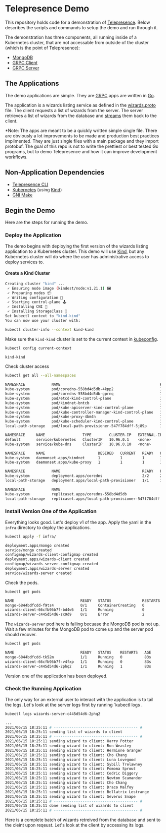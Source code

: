 # Telepresence Demo

This repository holds code for a demonstration of [Telepresence](https://www.telepresence.io/). Below describes the scripts and commands to setup the demo and run through it. 

The demonstration has three components, all running inside of a Kubernetes cluster, that are not accessable from outside of the cluster (which is the point of Telepresence):

* [MongoDB](https://docs.mongodb.com/)
* [GRPC Client](./cmd/client/main.go)
* [GRPC Server](./cmd/server/main.go)


## The Applications

The demo applications are simple. They are [GRPC](https://grpc.io/docs/) apps are written in [Go](https://golang.org).


The application is a wizards listing service as defined in the [wizards.proto](./wizards/wizards.proto) file. The client requests a list of wizards from the server. The server retrieves a list of wizards from the database and [streams](https://grpc.io/docs/what-is-grpc/core-concepts/#server-streaming-rpc) them back to the client.

*Note: The apps are meant to be a quickly written simple single file. There are obviously a lot improvements to be made and production best practices implimented. They are just single files with a main package and they import protobuf. The goal of this repo is not to write the prettiest or best tested Go programs, but to demo Telepresence and how it can improve development workflows.

## Non-Application Dependencies

* [Telepresence CLI](https://www.telepresence.io/docs/latest/install/)
* [Kubernetes](https://kubernetes.io/) (using [Kind](https://kind.sigs.k8s.io/))
* [GNI Make](https://www.gnu.org/software/make/)

## Begin the Demo
Here are the steps for running the demo.
### Deploy the Application

The demo begins with deploying the first version of the wizards listing application to a Kubernetes cluster. This demo will use [Kind](https://kind.sigs.k8s.io/), but any Kubernetes cluster will do where the user has administrative access to deploy services to.

#### Create a Kind Cluster

```sh
Creating cluster "kind" ...
 ✓ Ensuring node image (kindest/node:v1.21.1) 🖼
 ✓ Preparing nodes 📦  
 ✓ Writing configuration 📜 
 ✓ Starting control-plane 🕹️ 
 ✓ Installing CNI 🔌 
 ✓ Installing StorageClass 💾 
Set kubectl context to "kind-kind"
You can now use your cluster with:

kubectl cluster-info --context kind-kind
```

Make sure the `kind-kind` cluster is set to the current context in [kubeconfig](https://kubernetes.io/docs/concepts/configuration/organize-cluster-access-kubeconfig/).

```sh
kubectl config current-context

kind-kind
```

Check cluster access

```sh
kubectl get all --all-namespaces

NAMESPACE            NAME                                             READY   STATUS    RESTARTS   AGE
kube-system          pod/coredns-558bd4d5db-4kpp2                     1/1     Running   0          3m23s
kube-system          pod/coredns-558bd4d5db-gprnq                     1/1     Running   0          3m23s
kube-system          pod/etcd-kind-control-plane                      1/1     Running   0          3m25s
kube-system          pod/kindnet-bntcb                                1/1     Running   0          3m23s
kube-system          pod/kube-apiserver-kind-control-plane            1/1     Running   0          3m25s
kube-system          pod/kube-controller-manager-kind-control-plane   1/1     Running   0          3m25s
kube-system          pod/kube-proxy-4bm4n                             1/1     Running   0          3m23s
kube-system          pod/kube-scheduler-kind-control-plane            1/1     Running   0          3m25s
local-path-storage   pod/local-path-provisioner-547f784dff-5j89p      1/1     Running   0          3m23s

NAMESPACE     NAME                 TYPE        CLUSTER-IP   EXTERNAL-IP   PORT(S)                  AGE
default       service/kubernetes   ClusterIP   10.96.0.1    <none>        443/TCP                  3m38s
kube-system   service/kube-dns     ClusterIP   10.96.0.10   <none>        53/UDP,53/TCP,9153/TCP   3m36s

NAMESPACE     NAME                        DESIRED   CURRENT   READY   UP-TO-DATE   AVAILABLE   NODE SELECTOR            AGE
kube-system   daemonset.apps/kindnet      1         1         1       1            1           <none>                   3m35s
kube-system   daemonset.apps/kube-proxy   1         1         1       1            1           kubernetes.io/os=linux   3m36s

NAMESPACE            NAME                                     READY   UP-TO-DATE   AVAILABLE   AGE
kube-system          deployment.apps/coredns                  2/2     2            2           3m36s
local-path-storage   deployment.apps/local-path-provisioner   1/1     1            1           3m34s

NAMESPACE            NAME                                                DESIRED   CURRENT   READY   AGE
kube-system          replicaset.apps/coredns-558bd4d5db                  2         2         2       3m23s
local-path-storage   replicaset.apps/local-path-provisioner-547f784dff   1         1         1       3m23s
```

### Install Version One of the Application

Everything looks good. Let's deploy v1 of the app. Apply the yaml in the `infra` directory to deploy the applications.


```sh
kubectl apply -f infra/

deployment.apps/mongo created
service/mongo created
configmap/wizards-client-configmap created
deployment.apps/wizards-client created
configmap/wizards-server-configmap created
deployment.apps/wizards-server created
service/wizards-server created
```

Check the pods.

```sh
kubectl get pods

NAME                              READY   STATUS              RESTARTS   AGE
mongo-6844bdfcdd-f9ts4            0/1     ContainerCreating   0          23s
wizards-client-66cfb96b7f-bd4w5   1/1     Running             0          23s
wizards-server-c445d54d6-zx9d9    0/1     Error               2          23s
```

The `wizards-server` pod here is failing becuase the MongoDB pod is not up. Wait a few minutes for the MongoDB pod to come up and the server pod should recover.

```sh
kubectl get pods 

NAME                              READY   STATUS    RESTARTS   AGE
mongo-6844bdfcdd-tk52m            1/1     Running   0          83s
wizards-client-66cfb96b7f-v4fxp   1/1     Running   0          83s
wizards-server-c445d54d6-2phq2    1/1     Running   1          83s
```

Version one of the application has been deployed.

### Check the Running Application

The only way for an external user to interact with the application is to tail the logs. Let's look at the server logs first by running `kubectl logs <pod-name>.

```sh
kubectl logs wizards-server-c445d54d6-2phq2

...
2021/06/15 18:25:11 # -------------------------------------- #
2021/06/15 18:25:11 sending list of wizards to client
2021/06/15 18:25:11 # -------------------------------------- #
2021/06/15 18:25:11 sending wizard to client: Harry Potter
2021/06/15 18:25:11 sending wizard to client: Ron Weasley
2021/06/15 18:25:11 sending wizard to client: Hermione Granger
2021/06/15 18:25:11 sending wizard to client: Cho Chang
2021/06/15 18:25:11 sending wizard to client: Luna Lovegood
2021/06/15 18:25:11 sending wizard to client: Sybill Trelawney
2021/06/15 18:25:11 sending wizard to client: Pomona Sprout
2021/06/15 18:25:11 sending wizard to client: Cedric Diggory
2021/06/15 18:25:11 sending wizard to client: Newton Scamander
2021/06/15 18:25:11 sending wizard to client: Cho Chang
2021/06/15 18:25:11 sending wizard to client: Draco Malfoy
2021/06/15 18:25:11 sending wizard to client: Bellatrix Lestrange
2021/06/15 18:25:11 sending wizard to client: Severus Snape
2021/06/15 18:25:11 # -------------------------------------- #
2021/06/15 18:25:11 done sending list of wizards to client
2021/06/15 18:25:11 # -------------------------------------- #
```

Here is a complete batch of wizards retreived from the database and sent to the cleint upon reqeust. Let's look at the client by accessing its logs.

```sh

```